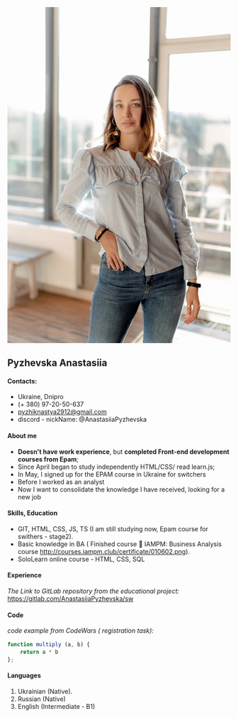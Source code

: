 ![my Foto](myFoto.jpg)


## Pyzhevska Anastasiia

#### Contacts:
* Ukraine, Dnipro
* (+ 380) 97-20-50-637
* pyzhiknastya2912@gmail.com
* discord - nickName: @AnastasiiaPyzhevska

#### About me
* **Doesn't have work experience**, but **completed Front-end development courses from Epam**;
* Since April began to study independently HTML/CSS/ read learn.js;
* In May, I signed up for the EPAM course in Ukraine for switchers
* Before I worked as an analyst
* Now I want to consolidate the knowledge I have received, looking for a new job

#### Skills, Education
* GIT, HTML, CSS, JS, TS (I am still studying now, Epam course for swithers - stage2).
* Basic knowledge in BA ( Finished course  IAMPM: Business Analysis course http://courses.iampm.club/certificate/010602.png).
* SoloLearn online course - HTML, CSS, SQL

#### Experience
*The Link to GitLab repository from the educational project:* https://gitlab.com/AnastasiiaPyzhevska/sw

#### Сode
*code example from CodeWars ( registration task):* 

```javascript
function multiply (a, b) {
    return a * b 
};
```

#### Languages
1. Ukrainian (Native).
2. Russian (Native)
3. English (Intermediate - B1)




